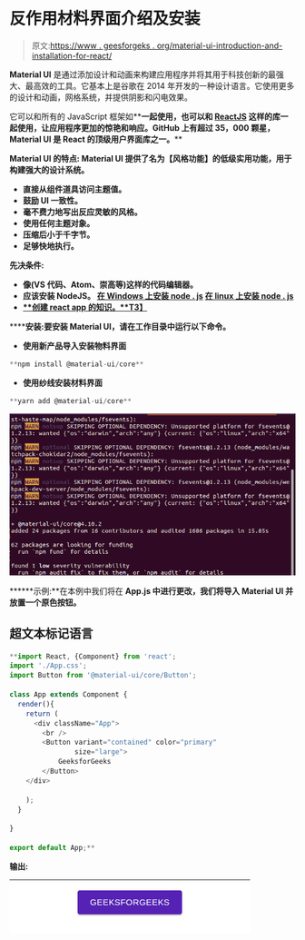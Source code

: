 # 反作用材料界面介绍及安装

> 原文:[https://www . geesforgeks . org/material-ui-introduction-and-installation-for-react/](https://www.geeksforgeeks.org/material-ui-introduction-and-installation-for-react/)

**Material UI** 是通过添加设计和动画来构建应用程序并将其用于科技创新的最强大、最高效的工具。它基本上是谷歌在 2014 年开发的一种设计语言。它使用更多的设计和动画，网格系统，并提供阴影和闪电效果。

它可以和所有的 JavaScript 框架如[](https://www.geeksforgeeks.org/introduction-to-angularjs/)**[](https://www.geeksforgeeks.org/vue-js-introduction-installation/)**一起使用，也可以和 [ReactJS](https://www.geeksforgeeks.org/react-js-introduction-working/) 这样的库一起使用，让应用程序更加的惊艳和响应。GitHub 上有超过 35，000 颗星，Material UI 是 React 的顶级用户界面库之一。****

******Material UI 的特点:** Material UI 提供了名为**【风格功能】**的低级实用功能，用于构建强大的设计系统。****

*   ****直接从组件道具访问主题值。****
*   ****鼓励 UI 一致性。****
*   ****毫不费力地写出反应灵敏的风格。****
*   ****使用任何主题对象。****
*   ****压缩后小于千字节。****
*   ****足够快地执行。****

******先决条件:******

*   ****像(VS 代码、Atom、崇高等)这样的代码编辑器。****
*   ****应该安装 NodeJS。
    [**在 Windows 上安装 node . js**](https://www.geeksforgeeks.org/installation-of-node-js-on-windows/)
    [**在 linux 上安装 node . js**](https://www.geeksforgeeks.org/installation-of-node-js-on-linux/)****
*   ****[**创建 react app 的知识。**T3】](https://www.geeksforgeeks.org/reactjs-setting-development-environment/)****

******安装:**要安装 Material UI，请在工作目录中运行以下命令。****

*   ****使用新产品导入安装物料界面****

```jsx
**npm install @material-ui/core** 
```

*   ****使用纱线安装材料界面****

```jsx
**yarn add @material-ui/core** 
```

****![](img/f1456a77e877b517f4807b54a79ff292.png)****

******示例:**在本例中我们将在 **App.js 中进行更改，**我们将导入 Material UI 并放置一个原色按钮。****

## ****超文本标记语言****

```jsx
**import React, {Component} from 'react';
import './App.css';
import Button from '@material-ui/core/Button';

class App extends Component {
  render(){
    return (
      <div className="App">
        <br />
        <Button variant="contained" color="primary"
                size="large">
            GeeksforGeeks
        </Button>    
    </div>

    );
  }

}

export default App;**
```

******输出:******

****![](img/a4b6bac40d8d65dbffb8d68be02c3a47.png)****